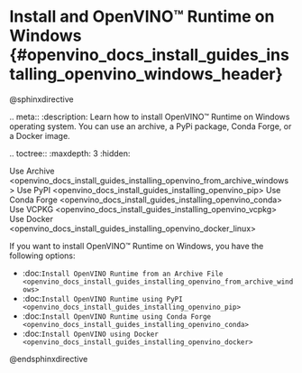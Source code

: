 # Install and OpenVINO™ Runtime on Windows {#openvino_docs_install_guides_installing_openvino_windows_header}

@sphinxdirective

.. meta::
   :description: Learn how to install OpenVINO™ Runtime on Windows operating 
                 system. You can use an archive, a PyPi package, Conda Forge, 
                 or a Docker image.


.. toctree::
   :maxdepth: 3
   :hidden:

   Use Archive <openvino_docs_install_guides_installing_openvino_from_archive_windows>
   Use PyPI <openvino_docs_install_guides_installing_openvino_pip>
   Use Conda Forge <openvino_docs_install_guides_installing_openvino_conda>
   Use VCPKG <openvino_docs_install_guides_installing_openvino_vcpkg>
   Use Docker <openvino_docs_install_guides_installing_openvino_docker_linux>



If you want to install OpenVINO™ Runtime on Windows, you have the following options:

* :doc:`Install OpenVINO Runtime from an Archive File <openvino_docs_install_guides_installing_openvino_from_archive_windows>`
* :doc:`Install OpenVINO Runtime using PyPI <openvino_docs_install_guides_installing_openvino_pip>`
* :doc:`Install OpenVINO Runtime using Conda Forge <openvino_docs_install_guides_installing_openvino_conda>`
* :doc:`Install OpenVINO using Docker <openvino_docs_install_guides_installing_openvino_docker>`


@endsphinxdirective
